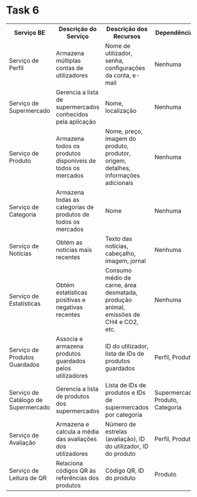 # Task 6
<table>
        <tr>
            <th>Serviço BE</th>
            <th>Descrição do Serviço</th>
            <th>Descrição dos Recursos</th>
            <th>Dependências</th>
        </tr>
        <tr>
            <td>Serviço de Perfil</td>
            <td>Armazena múltiplas contas de utilizadores</td>
            <td>Nome de utilizador, senha, configurações da conta, e-mail</td>
            <td>Nenhuma</td>
        </tr>
        <tr>
            <td>Serviço de Supermercado</td>
            <td>Gerencia a lista de supermercados conhecidos pela aplicação</td>
            <td>Nome, localização</td>
            <td>Nenhuma</td>
        </tr>
        <tr>
            <td>Serviço de Produto</td>
            <td>Armazena todos os produtos disponíveis de todos os mercados</td>
            <td>Nome, preço, imagem do produto, produtor, origem, detalhes, informações adicionais</td>
            <td>Nenhuma</td>
        </tr>
        <tr>
            <td>Serviço de Categoria</td>
            <td>Armazena todas as categorias de produtos de todos os mercados</td>
            <td>Nome</td>
            <td>Nenhuma</td>
        </tr>
        <tr>
            <td>Serviço de Notícias</td>
            <td>Obtém as notícias mais recentes</td>
            <td>Texto das notícias, cabeçalho, imagem, jornal</td>
            <td>Nenhuma</td>
        </tr>
        <tr>
            <td>Serviço de Estatísticas</td>
            <td>Obtém estatísticas positivas e negativas recentes</td>
            <td>Consumo médio de carne, área desmatada, produção animal, emissões de CH4 e CO2, etc.</td>
            <td>Nenhuma</td>
        </tr>
        <tr>
            <td>Serviço de Produtos Guardados</td>
            <td>Associa e armazena produtos guardados pelos utilizadores</td>
            <td>ID do utilizador, lista de IDs de produtos guardados</td>
            <td>Perfil, Produto</td>
        </tr>
        <tr>
            <td>Serviço de Catálogo de Supermercado</td>
            <td>Gerencia a lista de produtos dos supermercados</td>
            <td>Lista de IDs de produtos e IDs de supermercados por categoria</td>
            <td>Supermercado, Produto, Categoria</td>
        </tr>
        <tr>
            <td>Serviço de Avaliação</td>
            <td>Armazena e calcula a média das avaliações dos utilizadores</td>
            <td>Número de estrelas (avaliação), ID do utilizador, ID do produto</td>
            <td>Perfil, Produto</td>
        </tr>
        <tr>
            <td>Serviço de Leitura de QR</td>
            <td>Relaciona códigos QR às referências dos produtos</td>
            <td>Código QR, ID do produto</td>
            <td>Produto</td>
        </tr>
    </table>


